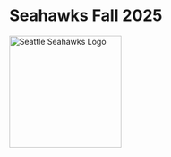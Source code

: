 # Seahawks Fall 2025

<image src="https://upload.wikimedia.org/wikipedia/en/thumb/7/7b/Seattle_Seahawks_logo.svg/1200px-Seattle_Seahawks_logo.svg.png" alt="Seattle Seahawks Logo" width="200"/>
